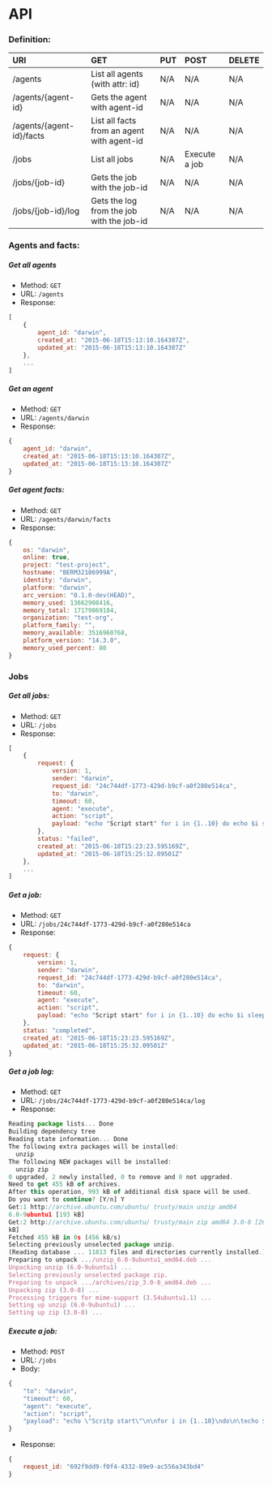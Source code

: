 # API
### Definition:

| URI                               | GET                                        | PUT                        | POST          | DELETE                    |
|:----------------------------------|:-------------------------------------------|:---------------------------|:--------------|:--------------------------|
| /agents                           | List all agents (with attr: id)            | N/A                        | N/A           | N/A                       |
| /agents/{agent-id}                | Gets the agent with agent-id               | N/A                        | N/A           | N/A                       |
| /agents/{agent-id}/facts          | List all facts from an agent with agent-id | N/A                        | N/A           | N/A                       |
| /jobs                             | List all jobs                              | N/A                        | Execute a job | N/A                       |
| /jobs/{job-id}                    | Gets the job with the job-id               | N/A                        | N/A           | N/A                      |
| /jobs/{job-id}/log                | Gets the log from the job with the job-id  | N/A                        | N/A           | N/A                       |


### Agents and facts:
##### Get all agents
- Method: `GET`
- URL: `/agents`
- Response:

```javascript
[
	{
		agent_id: "darwin",
		created_at: "2015-06-18T15:13:10.164307Z",
		updated_at: "2015-06-18T15:13:10.164307Z"
	},
	...
]
```

##### Get an agent
- Method: `GET`
- URL: `/agents/darwin`
- Response:

```javascript
{
	agent_id: "darwin",
	created_at: "2015-06-18T15:13:10.164307Z",
	updated_at: "2015-06-18T15:13:10.164307Z"
}
```

##### Get agent facts:
- Method: `GET`
- URL: `/agents/darwin/facts`
- Response:

```javascript
{
	os: "darwin",
	online: true,
	project: "test-project",
	hostname: "BERM32186999A",
	identity: "darwin",
	platform: "darwin",
	arc_version: "0.1.0-dev(HEAD)",
	memory_used: 13662908416,
	memory_total: 17179869184,
	organization: "test-org",
	platform_family: "",
	memory_available: 3516960768,
	platform_version: "14.3.0",
	memory_used_percent: 80
}
```

### Jobs

##### Get all jobs:
- Method: `GET`
- URL: `/jobs`
- Response:

```javascript
[
	{
		request: {
			version: 1,
			sender: "darwin",
			request_id: "24c744df-1773-429d-b9cf-a0f280e514ca",
			to: "darwin",
			timeout: 60,
			agent: "execute",
			action: "script",
			payload: "echo "Script start" for i in {1..10} do echo $i sleep 1s done echo "Script done""
		},
		status: "failed",
		created_at: "2015-06-18T15:23:23.595169Z",
		updated_at: "2015-06-18T15:25:32.09501Z"
	},
	...
]
```

##### Get a job:
- Method: `GET`
- URL: `/jobs/24c744df-1773-429d-b9cf-a0f280e514ca`
- Response:

```javascript
{
	request: {
		version: 1,
		sender: "darwin",
		request_id: "24c744df-1773-429d-b9cf-a0f280e514ca",
		to: "darwin",
		timeout: 60,
		agent: "execute",
		action: "script",
		payload: "echo "Script start" for i in {1..10} do echo $i sleep 1s done echo "Script done""
	},
	status: "completed",
	created_at: "2015-06-18T15:23:23.595169Z",
	updated_at: "2015-06-18T15:25:32.09501Z"
}
```

##### Get a job log:
- Method: `GET`
- URL: `/jobs/24c744df-1773-429d-b9cf-a0f280e514ca/log`
- Response:

```javascript
Reading package lists... Done
Building dependency tree
Reading state information... Done
The following extra packages will be installed:
  unzip
The following NEW packages will be installed:
  unzip zip
0 upgraded, 2 newly installed, 0 to remove and 0 not upgraded.
Need to get 455 kB of archives.
After this operation, 993 kB of additional disk space will be used.
Do you want to continue? [Y/n] Y
Get:1 http://archive.ubuntu.com/ubuntu/ trusty/main unzip amd64
6.0-9ubuntu1 [193 kB]
Get:2 http://archive.ubuntu.com/ubuntu/ trusty/main zip amd64 3.0-8 [262
kB]
Fetched 455 kB in 0s (456 kB/s)
Selecting previously unselected package unzip.
(Reading database ... 11813 files and directories currently installed.)
Preparing to unpack .../unzip_6.0-9ubuntu1_amd64.deb ...
Unpacking unzip (6.0-9ubuntu1) ...
Selecting previously unselected package zip.
Preparing to unpack .../archives/zip_3.0-8_amd64.deb ...
Unpacking zip (3.0-8) ...
Processing triggers for mime-support (3.54ubuntu1.1) ...
Setting up unzip (6.0-9ubuntu1) ...
Setting up zip (3.0-8) ...
```

##### Execute a job:
- Method: `POST`
- URL: `/jobs`
- Body: 

```javascript
{
	"to": "darwin",
	"timeout": 60,
	"agent": "execute",
	"action": "script",
	"payload": "echo \"Scritp start\"\n\nfor i in {1..10}\ndo\n\techo $i\n  sleep 1s\ndone\n\necho \"Scritp done\""
}
```

- Response:

```javascript
{
	request_id: "692f9dd9-f0f4-4332-89e9-ac556a343bd4"
}
```
